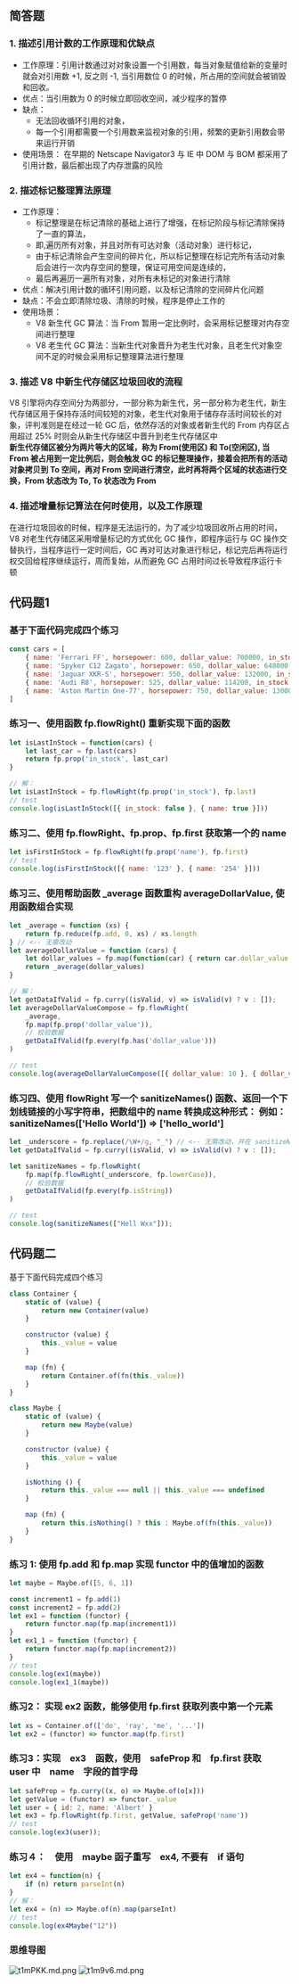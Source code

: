 ## 简答题

### 1. 描述引用计数的工作原理和优缺点

- 工作原理：引用计数通过对对象设置一个引用数，每当对象赋值给新的变量时就会对引用数 +1, 反之则 -1, 当引用数位 0 的时候，所占用的空间就会被销毁和回收。
- 优点：当引用数为 0 的时候立即回收空间，减少程序的暂停
- 缺点： 
    - 无法回收循环引用的对象，
    - 每一个引用都需要一个引用数来监视对象的引用，频繁的更新引用数会带来运行开销
- 使用场景： 在早期的 Netscape Navigator3 与 IE 中 DOM 与 BOM 都采用了引用计数，最后都出现了内存泄露的风险

### 2. 描述标记整理算法原理

- 工作原理：
    - 标记整理是在标记清除的基础上进行了增强，在标记阶段与标记清除保持了一直的算法，
    - 即,遍历所有对象，并且对所有可达对象（活动对象）进行标记，
    - 由于标记清除会产生空间的碎片化，所以标记整理在标记完所有活动对象后会进行一次内存空间的整理，保证可用空间是连续的，
    - 最后再遍历一遍所有对象，对所有未标记的对象进行清除
- 优点：解决引用计数的循环引用问题，以及标记清除的空间碎片化问题
- 缺点：不会立即清除垃圾、清除的时候，程序是停止工作的
- 使用场景：
    - V8 新生代 GC 算法：当 From 暂用一定比例时，会采用标记整理对内存空间进行整理
    - V8 老生代 GC 算法：当新生代对象晋升为老生代对象，且老生代对象空间不足的时候会采用标记整理算法进行整理

### 3. 描述 V8 中新生代存储区垃圾回收的流程

V8 引擎将内存空间分为两部分，一部分称为新生代，另一部分称为老生代，新生代存储区用于保持存活时间较短的对象，老生代对象用于储存存活时间较长的对象，评判准则是在经过一轮 GC 后，依然存活的对象或者新生代的 From 内存区占用超过 25% 时则会从新生代存储区中晋升到老生代存储区中  
**新生代存储区被分为两片等大的区域，称为 From(使用区) 和 To(空闲区), 当 From 被占用到一定比例后，则会触发 GC 的标记整理操作，接着会把所有的活动对象拷贝到 To 空间，再对 From 空间进行清空，此时再将两个区域的状态进行交换，From 状态改为 To, To 状态改为 From**

### 4. 描述增量标记算法在何时使用，以及工作原理

在进行垃圾回收的时候，程序是无法运行的，为了减少垃圾回收所占用的时间，V8 对老生代存储区采用增量标记的方式优化 GC 操作，即程序运行与 GC 操作交替执行，当程序运行一定时间后，GC 再对可达对象进行标记，标记完后再将运行权交回给程序继续运行，周而复始，从而避免 GC 占用时间过长导致程序运行卡顿

## 代码题1

### 基于下面代码完成四个练习
```javascript
const cars = [
    { name: 'Ferrari FF', horsepower: 600, dollar_value: 700000, in_stock: true },
    { name: 'Spyker C12 Zagato', horsepower: 650, dollar_value: 648000, in_stock: false },
    { name: 'Jaguar XKR-S', horsepower: 550, dollar_value: 132000, in_stock: false },
    { name: 'Audi R8', horsepower: 525, dollar_value: 114200, in_stock: true },
    { name: 'Aston Martin One-77', horsepower: 750, dollar_value: 130000, in_stock: false },
]
```

### 练习一、使用函数 fp.flowRight() 重新实现下面的函数

```javascript
let isLastInStock = function(cars) {
    let last_car = fp.last(cars)
    return fp.prop('in_stock', last_car)
}

// 解：
let isLastInStock = fp.flowRight(fp.prop('in_stock'), fp.last)
// test
console.log(isLastInStock([{ in_stock: false }, { name: true }]))

```

### 练习二、使用 fp.flowRight、fp.prop、fp.first 获取第一个的 name
```javascript
let isFirstInStock = fp.flowRight(fp.prop('name'), fp.first)
// test
console.log(isFirstInStock([{ name: '123' }, { name: '254' }]))
```

### 练习三、使用帮助函数 _average 函数重构 averageDollarValue, 使用函数组合实现
```javascript
let _average = function (xs) {
    return fp.reduce(fp.add, 0, xs) / xs.length
} // <-- 无需改动
let averageDollarValue = function (cars) {
    let dollar_values = fp.map(function(car) { return car.dollar_value }, cars)
    return _average(dollar_values)
}

// 解：
let getDataIfValid = fp.curry((isValid, v) => isValid(v) ? v : []);
let averageDollarValueCompose = fp.flowRight(
    _average,
    fp.map(fp.prop('dollar_value')),
    // 校验数据
    getDataIfValid(fp.every(fp.has('dollar_value')))
)

// test 
console.log(averageDollarValueCompose([{ dollar_value: 10 }, { dollar_value: 22 }]));
```

### 练习四、使用 flowRight 写一个 sanitizeNames() 函数、返回一个下划线链接的小写字符串，把数组中的 name 转换成这种形式： 例如： sanitizeNames(['Hello World']) => ['hello_world']

```javascript
let _underscore = fp.replace(/\W+/g, "_") // <-- 无需改动，并在 sanitizeNames 中使用他
let getDataIfValid = fp.curry((isValid, v) => isValid(v) ? v : []);

let sanitizeNames = fp.flowRight(
    fp.map(fp.flowRight(_underscore, fp.lowerCase)),
    // 校验数据
    getDataIfValid(fp.every(fp.isString))
)

// test
console.log(sanitizeNames(["Hell Wxx"]));
```

## 代码题二

基于下面代码完成四个练习
```javascript
class Container {
    static of (value) {
        return new Container(value)
    }

    constructor (value) {
        this._value = value
    }

    map (fn) {
        return Container.of(fn(this._value))
    }
}

class Maybe {
    static of (value) {
        return new Maybe(value)
    }

    constructor (value) {
        this._value = value
    }

    isNothing () {
        return this._value === null || this._value === undefined
    }

    map (fn) {
        return this.isNothing() ? this : Maybe.of(fn(this._value))
    }
}
```

### 练习 1: 使用 fp.add 和 fp.map 实现 functor 中的值增加的函数
```javascript
let maybe = Maybe.of([5, 6, 1])

const increment1 = fp.add(1)
const increment2 = fp.add(2)
let ex1 = function (functor) {
    return functor.map(fp.map(increment1))
}
let ex1_1 = function (functor) {
    return functor.map(fp.map(increment2))
}
// test
console.log(ex1(maybe))
console.log(ex1_1(maybe))
```

### 练习2： 实现 ex2 函数，能够使用 fp.first 获取列表中第一个元素
```javascript
let xs = Container.of(['do', 'ray', 'me', '...'])
let ex2 = (functor) => functor.map(fp.first)
```

### 练习3：实现　ex3　函数，使用　safeProp 和　fp.first 获取　user 中　name　字段的首字母
```javascript
let safeProp = fp.curry((x, o) => Maybe.of(o[x]))
let getValue = (functor) => functor._value
let user = { id: 2, name: 'Albert' }
let ex3 = fp.flowRight(fp.first, getValue, safeProp('name'))
// test
console.log(ex3(user));
```

### 练习４：　使用　maybe 函子重写　ex4, 不要有　if 语句
```javascript
let ex4 = function(n) {
    if (n) return parseInt(n)
}
// 解：
let ex4 = (n) => Maybe.of(n).map(parseInt)
// test
console.log(ex4Maybe("12"))
```

### 思维导图
![t1mPKK.md.png](https://s1.ax1x.com/2020/05/31/t1mPKK.md.png)
![t1m9v6.md.png](https://s1.ax1x.com/2020/05/31/t1m9v6.md.png)
